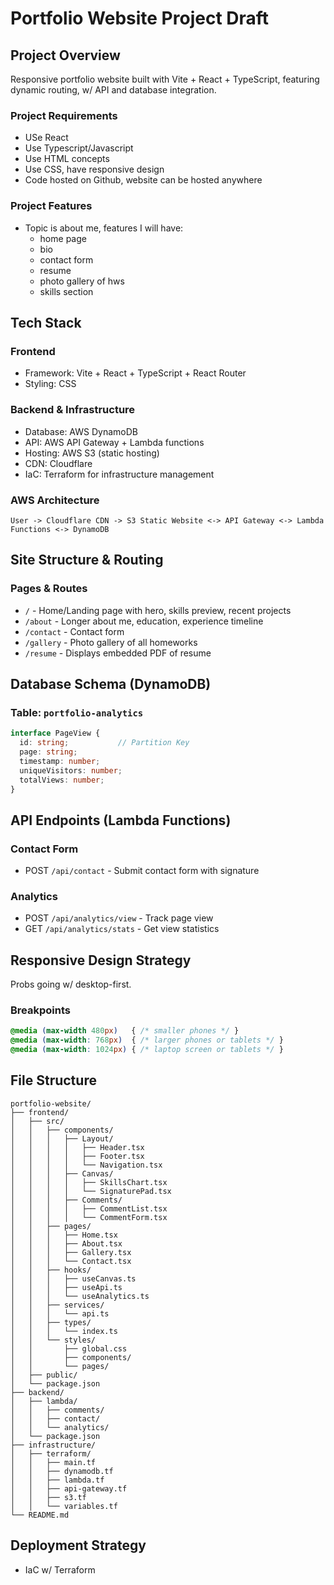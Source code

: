# Portfolio Website Project Draft

## Project Overview

Responsive portfolio website built with Vite + React + TypeScript, featuring dynamic routing, w/ API and database integration.

### Project Requirements

- USe React
- Use Typescript/Javascript
- Use HTML concepts
- Use CSS, have responsive design
- Code hosted on Github, website can be hosted anywhere

### Project Features

- Topic is about me, features I will have:
  - home page
  - bio
  - contact form
  - resume
  - photo gallery of hws
  - skills section

## Tech Stack

### Frontend

- Framework: Vite + React + TypeScript + React Router
- Styling: CSS

### Backend & Infrastructure

- Database: AWS DynamoDB
- API: AWS API Gateway + Lambda functions
- Hosting: AWS S3 (static hosting)
- CDN: Cloudflare
- IaC: Terraform for infrastructure management

### AWS Architecture

```
User -> Cloudflare CDN -> S3 Static Website <-> API Gateway <-> Lambda Functions <-> DynamoDB
```

## Site Structure & Routing

### Pages & Routes

- `/` - Home/Landing page with hero, skills preview, recent projects
- `/about` - Longer about me, education, experience timeline
- `/contact` - Contact form
- `/gallery` - Photo gallery of all homeworks
- `/resume` - Displays embedded PDF of resume

## Database Schema (DynamoDB)

### Table: `portfolio-analytics`
```typescript
interface PageView {
  id: string;           // Partition Key
  page: string;
  timestamp: number;
  uniqueVisitors: number;
  totalViews: number;
}
```

## API Endpoints (Lambda Functions)

### Contact Form

- POST `/api/contact` - Submit contact form with signature

### Analytics

- POST `/api/analytics/view` - Track page view
- GET `/api/analytics/stats` - Get view statistics

## Responsive Design Strategy

Probs going w/ desktop-first.

### Breakpoints

```css
@media (max-width 480px)   { /* smaller phones */ }
@media (max-width: 768px)  { /* larger phones or tablets */ }
@media (max-width: 1024px) { /* laptop screen or tablets */ }
```

## File Structure

```
portfolio-website/
├── frontend/
│   ├── src/
│   │   ├── components/
│   │   │   ├── Layout/
│   │   │   │   ├── Header.tsx
│   │   │   │   ├── Footer.tsx
│   │   │   │   └── Navigation.tsx
│   │   │   ├── Canvas/
│   │   │   │   ├── SkillsChart.tsx
│   │   │   │   └── SignaturePad.tsx
│   │   │   ├── Comments/
│   │   │   │   ├── CommentList.tsx
│   │   │   │   └── CommentForm.tsx
│   │   ├── pages/
│   │   │   ├── Home.tsx
│   │   │   ├── About.tsx
│   │   │   ├── Gallery.tsx
│   │   │   └── Contact.tsx
│   │   ├── hooks/
│   │   │   ├── useCanvas.ts
│   │   │   ├── useApi.ts
│   │   │   └── useAnalytics.ts
│   │   ├── services/
│   │   │   └── api.ts
│   │   ├── types/
│   │   │   └── index.ts
│   │   └── styles/
│   │       ├── global.css
│   │       ├── components/
│   │       └── pages/
│   ├── public/
│   └── package.json
├── backend/
│   ├── lambda/
│   │   ├── comments/
│   │   ├── contact/
│   │   └── analytics/
│   └── package.json
├── infrastructure/
│   ├── terraform/
│   │   ├── main.tf
│   │   ├── dynamodb.tf
│   │   ├── lambda.tf
│   │   ├── api-gateway.tf
│   │   ├── s3.tf
│   │   └── variables.tf
└── README.md
```


## Deployment Strategy

- IaC w/ Terraform
